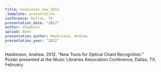 ```yaml
---
title: hankinson_new_2012
_template: presentation
conference: Dallas, TX
presentation_date: "2012"
author: ehopkins
upload: None
presentation_author: Hankinson, Andrew
presentation_year: "2012"
---
```

Hankinson, Andrew. 2012. “New Tools for Optical Chant Recognition.” Poster presented at the Music Libraries Association Conference, Dallas, TX, February.